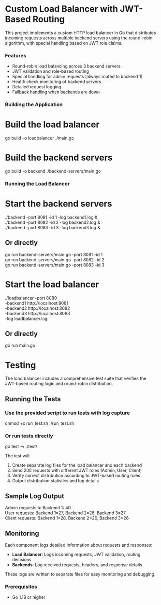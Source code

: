 # Custom Load Balancer with JWT-Based Routing

This project implements a custom HTTP load balancer in Go that distributes incoming requests across multiple backend servers using the round-robin algorithm, with special handling based on JWT role claims.

### Features

- Round-robin load balancing across 3 backend servers
- JWT validation and role-based routing
- Special handling for admin requests (always routed to backend 1)
- Health check monitoring of backend servers
- Detailed request logging
- Fallback handling when backends are down

### Building the Application

# Build the load balancer
go build -o loadbalancer ./main.go

# Build the backend servers
go build -o backend ./backend-servers/main.go

### Running the Load Balancer

# Start the backend servers

./backend -port 8081 -id 1 -log backend1.log & \
./backend -port 8082 -id 2 -log backend2.log & \
./backend -port 8083 -id 3 -log backend3.log &

## Or directly

go run backend-servers/main.go -port 8081 -id 1 \
go run backend-servers/main.go -port 8082 -id 2 \
go run backend-servers/main.go -port 8083 -id 3

# Start the load balancer
./loadbalancer -port 8080 \
  -backend1 http://localhost:8081 \
  -backend2 http://localhost:8082 \
  -backend3 http://localhost:8083 \
  -log loadbalancer.log

## Or directly

go run main.go

# Testing

The load balancer includes a comprehensive test suite that verifies the JWT-based routing logic and round-robin distribution.

## Running the Tests

### Use the provided script to run tests with log capture

chmod +x run_test.sh
./run_test.sh

### Or run tests directly
go test -v ./test/

The test will:

1. Create separate log files for the load balancer and each backend
2. Send 200 requests with different JWT roles (Admin, User, Client)
3. Verify correct distribution according to JWT-based routing rules
4. Output distribution statistics and log details

## Sample Log Output

Admin requests to Backend 1: 40 \
User requests: Backend 1=27, Backend 2=26, Backend 3=27 \
Client requests: Backend 1=28, Backend 2=26, Backend 3=26

## Monitoring

Each component logs detailed information about requests and responses:

- **Load Balancer**: Logs incoming requests, JWT validation, routing decisions
- **Backends**: Log received requests, headers, and response details


These logs are written to separate files for easy monitoring and debugging.

### Prerequisites

- Go 1.18 or higher

